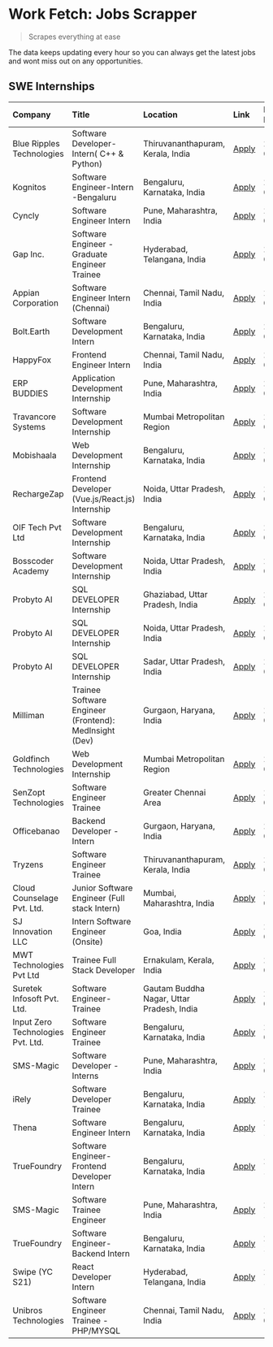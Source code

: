 # Work Fetch: Jobs Scrapper
> Scrapes everything at ease

The data keeps updating every hour so you can always get the latest jobs and wont miss out on any opportunities.

## SWE Internships
<!--START_SECTION:workfetch-->
| Company                           | Title                                                  | Location                                  | Link                                                                                                                                                                                                                                                                    | Date Posted   |
|:----------------------------------|:-------------------------------------------------------|:------------------------------------------|:------------------------------------------------------------------------------------------------------------------------------------------------------------------------------------------------------------------------------------------------------------------------|:--------------|
| Blue Ripples Technologies         | Software Developer- Intern( C++ & Python)              | Thiruvananthapuram, Kerala, India         | [Apply](https://in.linkedin.com/jobs/view/software-developer-intern-c%2B%2B-python-at-blue-ripples-technologies-3855594494?refId=8ocml%2BzmqbLoCFYUnrSgew%3D%3D&trackingId=gMcJZhDWJZPnNPDZyZRNAw%3D%3D&position=21&pageNum=1&trk=public_jobs_jserp-result_search-card) | 2024-03-14    |
| Kognitos                          | Software Engineer-Intern -Bengaluru                    | Bengaluru, Karnataka, India               | [Apply](https://in.linkedin.com/jobs/view/software-engineer-intern-bengaluru-at-kognitos-3855361239?refId=nkc4S3v9IpoA47WkGiW0cQ%3D%3D&trackingId=xSLLs8yOT0gOz9E4kTo7Ig%3D%3D&position=4&pageNum=0&trk=public_jobs_jserp-result_search-card)                           | 2024-03-13    |
| Cyncly                            | Software Engineer Intern                               | Pune, Maharashtra, India                  | [Apply](https://in.linkedin.com/jobs/view/software-engineer-intern-at-cyncly-3853990178?refId=8ocml%2BzmqbLoCFYUnrSgew%3D%3D&trackingId=%2BxAksCed33gm2tlIBZhFEQ%3D%3D&position=25&pageNum=1&trk=public_jobs_jserp-result_search-card)                                  | 2024-03-13    |
| Gap Inc.                          | Software Engineer - Graduate Engineer Trainee          | Hyderabad, Telangana, India               | [Apply](https://in.linkedin.com/jobs/view/software-engineer-graduate-engineer-trainee-at-gap-inc-3853818960?refId=nkc4S3v9IpoA47WkGiW0cQ%3D%3D&trackingId=zckFHUO8%2FlOOiW1nx6OCpg%3D%3D&position=9&pageNum=0&trk=public_jobs_jserp-result_search-card)                 | 2024-03-12    |
| Appian Corporation                | Software Engineer Intern (Chennai)                     | Chennai, Tamil Nadu, India                | [Apply](https://in.linkedin.com/jobs/view/software-engineer-intern-chennai-at-appian-corporation-3848335036?refId=nkc4S3v9IpoA47WkGiW0cQ%3D%3D&trackingId=zRlmfbuJPwpNEZ9eyaUb3g%3D%3D&position=2&pageNum=0&trk=public_jobs_jserp-result_search-card)                   | 2024-03-07    |
| Bolt.Earth                        | Software Development Intern                            | Bengaluru, Karnataka, India               | [Apply](https://in.linkedin.com/jobs/view/software-development-intern-at-bolt-earth-3849437038?refId=nkc4S3v9IpoA47WkGiW0cQ%3D%3D&trackingId=eNPZyIHxjRiZOrhGLSdxrg%3D%3D&position=24&pageNum=0&trk=public_jobs_jserp-result_search-card)                               | 2024-03-07    |
| HappyFox                          | Frontend Engineer Intern                               | Chennai, Tamil Nadu, India                | [Apply](https://in.linkedin.com/jobs/view/frontend-engineer-intern-at-happyfox-3848357951?refId=8ocml%2BzmqbLoCFYUnrSgew%3D%3D&trackingId=Hb71yyDW8dMhjXj5FA%2BnkA%3D%3D&position=19&pageNum=1&trk=public_jobs_jserp-result_search-card)                                | 2024-03-07    |
| ERP BUDDIES                       | Application Development Internship                     | Pune, Maharashtra, India                  | [Apply](https://in.linkedin.com/jobs/view/application-development-internship-at-erp-buddies-3848828144?refId=8ocml%2BzmqbLoCFYUnrSgew%3D%3D&trackingId=5Kvcn%2FXYF%2F0994aXl%2Fx3DQ%3D%3D&position=6&pageNum=1&trk=public_jobs_jserp-result_search-card)                | 2024-03-06    |
| Travancore Systems                | Software Development Internship                        | Mumbai Metropolitan Region                | [Apply](https://in.linkedin.com/jobs/view/software-development-internship-at-travancore-systems-3847706952?refId=nkc4S3v9IpoA47WkGiW0cQ%3D%3D&trackingId=Fp7UjFAkRhJuL0VjwSO82w%3D%3D&position=10&pageNum=0&trk=public_jobs_jserp-result_search-card)                   | 2024-03-05    |
| Mobishaala                        | Web Development Internship                             | Bengaluru, Karnataka, India               | [Apply](https://in.linkedin.com/jobs/view/web-development-internship-at-mobishaala-3847710287?refId=nkc4S3v9IpoA47WkGiW0cQ%3D%3D&trackingId=l8942c8rab2fpKsN5d5NjA%3D%3D&position=22&pageNum=0&trk=public_jobs_jserp-result_search-card)                                | 2024-03-05    |
| RechargeZap                       | Frontend Developer  (Vue.js/React.js) Internship       | Noida, Uttar Pradesh, India               | [Apply](https://in.linkedin.com/jobs/view/frontend-developer-vue-js-react-js-internship-at-rechargezap-3847708827?refId=8ocml%2BzmqbLoCFYUnrSgew%3D%3D&trackingId=JKxqr3Adua1w8rkNwZsF5w%3D%3D&position=9&pageNum=1&trk=public_jobs_jserp-result_search-card)           | 2024-03-05    |
| OIF Tech Pvt Ltd                  | Software Development Internship                        | Bengaluru, Karnataka, India               | [Apply](https://in.linkedin.com/jobs/view/software-development-internship-at-oif-tech-pvt-ltd-3846326596?refId=nkc4S3v9IpoA47WkGiW0cQ%3D%3D&trackingId=IMC%2BJBBDj%2FjbQDvZw%2BvU1A%3D%3D&position=5&pageNum=0&trk=public_jobs_jserp-result_search-card)                | 2024-03-04    |
| Bosscoder Academy                 | Software Development Internship                        | Noida, Uttar Pradesh, India               | [Apply](https://in.linkedin.com/jobs/view/software-development-internship-at-bosscoder-academy-3846323827?refId=nkc4S3v9IpoA47WkGiW0cQ%3D%3D&trackingId=tBRs4hIoaIIOKi24XGJu3w%3D%3D&position=13&pageNum=0&trk=public_jobs_jserp-result_search-card)                    | 2024-03-04    |
| Probyto AI                        | SQL DEVELOPER Internship                               | Ghaziabad, Uttar Pradesh, India           | [Apply](https://in.linkedin.com/jobs/view/sql-developer-internship-at-probyto-ai-3846327640?refId=8ocml%2BzmqbLoCFYUnrSgew%3D%3D&trackingId=PjWKel%2Fx%2F2TCw0szad%2FfXg%3D%3D&position=18&pageNum=1&trk=public_jobs_jserp-result_search-card)                          | 2024-03-04    |
| Probyto AI                        | SQL DEVELOPER Internship                               | Noida, Uttar Pradesh, India               | [Apply](https://in.linkedin.com/jobs/view/sql-developer-internship-at-probyto-ai-3846328520?refId=8ocml%2BzmqbLoCFYUnrSgew%3D%3D&trackingId=yGN%2BOmL4KO41EkfDEjaixg%3D%3D&position=20&pageNum=1&trk=public_jobs_jserp-result_search-card)                              | 2024-03-04    |
| Probyto AI                        | SQL DEVELOPER Internship                               | Sadar, Uttar Pradesh, India               | [Apply](https://in.linkedin.com/jobs/view/sql-developer-internship-at-probyto-ai-3846329214?refId=8ocml%2BzmqbLoCFYUnrSgew%3D%3D&trackingId=x5kH7uC%2B6WhWl3iA%2FAbrtg%3D%3D&position=22&pageNum=1&trk=public_jobs_jserp-result_search-card)                            | 2024-03-04    |
| Milliman                          | Trainee Software Engineer (Frontend): MedInsight (Dev) | Gurgaon, Haryana, India                   | [Apply](https://in.linkedin.com/jobs/view/trainee-software-engineer-frontend-medinsight-dev-at-milliman-3792874280?refId=nkc4S3v9IpoA47WkGiW0cQ%3D%3D&trackingId=nqrNtCilhvfB%2B6em4E7z%2BA%3D%3D&position=7&pageNum=0&trk=public_jobs_jserp-result_search-card)        | 2024-03-01    |
| Goldfinch Technologies            | Web Development Internship                             | Mumbai Metropolitan Region                | [Apply](https://in.linkedin.com/jobs/view/web-development-internship-at-goldfinch-technologies-3837823879?refId=8ocml%2BzmqbLoCFYUnrSgew%3D%3D&trackingId=v5V3RCPuhYyZy0GmR%2BKtaw%3D%3D&position=23&pageNum=1&trk=public_jobs_jserp-result_search-card)                | 2024-02-22    |
| SenZopt Technologies              | Software Engineer Trainee                              | Greater Chennai Area                      | [Apply](https://in.linkedin.com/jobs/view/software-engineer-trainee-at-senzopt-technologies-3827688781?refId=8ocml%2BzmqbLoCFYUnrSgew%3D%3D&trackingId=o625WpBpSAhbiyjAnG1t7g%3D%3D&position=11&pageNum=1&trk=public_jobs_jserp-result_search-card)                     | 2024-02-12    |
| Officebanao                       | Backend Developer - Intern                             | Gurgaon, Haryana, India                   | [Apply](https://in.linkedin.com/jobs/view/backend-developer-intern-at-officebanao-3814263731?refId=8ocml%2BzmqbLoCFYUnrSgew%3D%3D&trackingId=uYocQmB6FjzRnyfjCixSjQ%3D%3D&position=1&pageNum=1&trk=public_jobs_jserp-result_search-card)                                | 2024-01-31    |
| Tryzens                           | Software Engineer Trainee                              | Thiruvananthapuram, Kerala, India         | [Apply](https://in.linkedin.com/jobs/view/software-engineer-trainee-at-tryzens-3809363491?refId=8ocml%2BzmqbLoCFYUnrSgew%3D%3D&trackingId=sRQW%2Bv0DQD%2BdAUGjrvCdJw%3D%3D&position=13&pageNum=1&trk=public_jobs_jserp-result_search-card)                              | 2024-01-18    |
| Cloud Counselage Pvt. Ltd.        | Junior Software Engineer (Full stack Intern)           | Mumbai, Maharashtra, India                | [Apply](https://in.linkedin.com/jobs/view/junior-software-engineer-full-stack-intern-at-cloud-counselage-pvt-ltd-3803132814?refId=nkc4S3v9IpoA47WkGiW0cQ%3D%3D&trackingId=xEYeeocB8OUD2E9AjZLApA%3D%3D&position=25&pageNum=0&trk=public_jobs_jserp-result_search-card)  | 2024-01-11    |
| SJ Innovation LLC                 | Intern Software Engineer (Onsite)                      | Goa, India                                | [Apply](https://in.linkedin.com/jobs/view/intern-software-engineer-onsite-at-sj-innovation-llc-3799959011?refId=8ocml%2BzmqbLoCFYUnrSgew%3D%3D&trackingId=%2B9ppTDjRe2w%2FWvmqC7loBw%3D%3D&position=16&pageNum=1&trk=public_jobs_jserp-result_search-card)              | 2024-01-11    |
| MWT Technologies Pvt Ltd          | Trainee Full Stack Developer                           | Ernakulam, Kerala, India                  | [Apply](https://in.linkedin.com/jobs/view/trainee-full-stack-developer-at-mwt-technologies-pvt-ltd-3800921715?refId=nkc4S3v9IpoA47WkGiW0cQ%3D%3D&trackingId=jNhM3BVv1ds%2BFzxqF7iwqw%3D%3D&position=8&pageNum=0&trk=public_jobs_jserp-result_search-card)               | 2024-01-09    |
| Suretek Infosoft Pvt. Ltd.        | Software Engineer-Trainee                              | Gautam Buddha Nagar, Uttar Pradesh, India | [Apply](https://in.linkedin.com/jobs/view/software-engineer-trainee-at-suretek-infosoft-pvt-ltd-3800934643?refId=nkc4S3v9IpoA47WkGiW0cQ%3D%3D&trackingId=YsduH580x7x7F2%2BbrrwQNA%3D%3D&position=20&pageNum=0&trk=public_jobs_jserp-result_search-card)                 | 2024-01-09    |
| Input Zero Technologies Pvt. Ltd. | Software Engineer Trainee                              | Bengaluru, Karnataka, India               | [Apply](https://in.linkedin.com/jobs/view/software-engineer-trainee-at-input-zero-technologies-pvt-ltd-3800927643?refId=8ocml%2BzmqbLoCFYUnrSgew%3D%3D&trackingId=Oq6TIydlrymClT43tujZtQ%3D%3D&position=4&pageNum=1&trk=public_jobs_jserp-result_search-card)           | 2024-01-09    |
| SMS-Magic                         | Software Developer -Interns                            | Pune, Maharashtra, India                  | [Apply](https://in.linkedin.com/jobs/view/software-developer-interns-at-sms-magic-3799485343?refId=8ocml%2BzmqbLoCFYUnrSgew%3D%3D&trackingId=LCrKjIa5%2FwdAgKvq1V8rxQ%3D%3D&position=10&pageNum=1&trk=public_jobs_jserp-result_search-card)                             | 2024-01-05    |
| iRely                             | Software Developer Trainee                             | Bengaluru, Karnataka, India               | [Apply](https://in.linkedin.com/jobs/view/software-developer-trainee-at-irely-3801577534?refId=nkc4S3v9IpoA47WkGiW0cQ%3D%3D&trackingId=YUupPz2aMeUGGIlklypxEw%3D%3D&position=14&pageNum=0&trk=public_jobs_jserp-result_search-card)                                     | 2023-12-22    |
| Thena                             | Software Engineer Intern                               | Bengaluru, Karnataka, India               | [Apply](https://in.linkedin.com/jobs/view/software-engineer-intern-at-thena-3778731751?refId=nkc4S3v9IpoA47WkGiW0cQ%3D%3D&trackingId=OGc1gRPATs73eemFiYsusw%3D%3D&position=18&pageNum=0&trk=public_jobs_jserp-result_search-card)                                       | 2023-12-05    |
| TrueFoundry                       | Software Engineer- Frontend Developer Intern           | Bengaluru, Karnataka, India               | [Apply](https://in.linkedin.com/jobs/view/software-engineer-frontend-developer-intern-at-truefoundry-3790095058?refId=nkc4S3v9IpoA47WkGiW0cQ%3D%3D&trackingId=iQHHnkgfRZtFkacLw1AzZA%3D%3D&position=17&pageNum=0&trk=public_jobs_jserp-result_search-card)              | 2023-11-24    |
| SMS-Magic                         | Software Trainee Engineer                              | Pune, Maharashtra, India                  | [Apply](https://in.linkedin.com/jobs/view/software-trainee-engineer-at-sms-magic-3761409781?refId=8ocml%2BzmqbLoCFYUnrSgew%3D%3D&trackingId=34ssdOkbnvkFa38lUtTEvQ%3D%3D&position=3&pageNum=1&trk=public_jobs_jserp-result_search-card)                                 | 2023-11-16    |
| TrueFoundry                       | Software Engineer-Backend Intern                       | Bengaluru, Karnataka, India               | [Apply](https://in.linkedin.com/jobs/view/software-engineer-backend-intern-at-truefoundry-3779508170?refId=8ocml%2BzmqbLoCFYUnrSgew%3D%3D&trackingId=syLGJTgtLQVryBNI%2B%2FLuBw%3D%3D&position=7&pageNum=1&trk=public_jobs_jserp-result_search-card)                    | 2023-11-10    |
| Swipe (YC S21)                    | React Developer Intern                                 | Hyderabad, Telangana, India               | [Apply](https://in.linkedin.com/jobs/view/react-developer-intern-at-swipe-yc-s21-3737600089?refId=nkc4S3v9IpoA47WkGiW0cQ%3D%3D&trackingId=4Hz4tkFmrZl9gxK55a4OTA%3D%3D&position=19&pageNum=0&trk=public_jobs_jserp-result_search-card)                                  | 2023-10-13    |
| Unibros Technologies              | Software Engineer Trainee - PHP/MYSQL                  | Chennai, Tamil Nadu, India                | [Apply](https://in.linkedin.com/jobs/view/software-engineer-trainee-php-mysql-at-unibros-technologies-3656599241?refId=8ocml%2BzmqbLoCFYUnrSgew%3D%3D&trackingId=tvRlileuE5W0GaoII935pQ%3D%3D&position=14&pageNum=1&trk=public_jobs_jserp-result_search-card)           | 2023-06-12    |
<!--END_SECTION:workfetch-->

